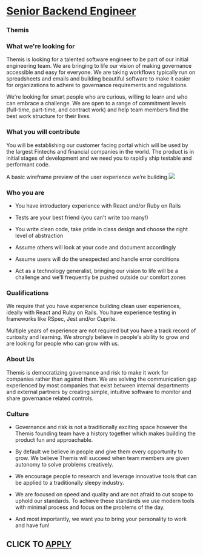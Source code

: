 # [Senior Backend Engineer](https://www.remotewlb.com/apply/senior-backend-engineer-76674)  
### Themis  
####  

### What we're looking for

Themis is looking for a talented software engineer to be part of our initial engineering team. We are bringing to life our vision of making governance accessible and easy for everyone. We are taking workflows typically run on spreadsheets and emails and building beautiful software to make it easier for organizations to adhere to governance requirements and regulations.

We're looking for smart people who are curious, willing to learn and who can embrace a challenge. We are open to a range of commitment levels (full-time, part-time, and contract work) and help team members find the best work structure for their lives.

### What you will contribute

You will be establishing our customer facing portal which will be used by the largest Fintechs and financial companies in the world. The product is in initial stages of development and we need you to rapidly ship testable and performant code.

A basic wireframe preview of the user experience we’re building.![](https://uploads-ssl.webflow.com/605f6eafed0c906d597ddabf/607ed413118ef809bcd7a3f1_Policy.svg)

### Who you are

  * You have introductory experience with React and/or Ruby on Rails

  * Tests are your best friend (you can't write too many!)

  * You write clean code, take pride in class design and choose the right level of abstraction

  * Assume others will look at your code and document accordingly

  * Assume users will do the unexpected and handle error conditions

  * Act as a technology generalist, bringing our vision to life will be a challenge and we'll frequently be pushed outside our comfort zones

### Qualifications

We require that you have experience building clean user experiences, ideally with React and Ruby on Rails. You have experience testing in frameworks like RSpec, Jest and/or Cuprite.

Multiple years of experience are not required but you have a track record of curiosity and learning. We strongly believe in people's ability to grow and are looking for people who can grow with us.

### About Us

Themis is democratizing governance and risk to make it work for companies rather than against them. We are solving the communication gap experienced by most companies that exist between internal departments and external partners by creating simple, intuitive software to monitor and share governance related controls.

### Culture

  * Governance and risk is not a traditionally exciting space however the Themis founding team have a history together which makes building the product fun and approachable.

  * By default we believe in people and give them every opportunity to grow. We believe Themis will succeed when team members are given autonomy to solve problems creatively.

  * We encourage people to research and leverage innovative tools that can be applied to a traditionally sleepy industry.

  * We are focused on speed and quality and are not afraid to cut scope to uphold our standards. To achieve these standards we use modern tools with minimal process and focus on the problems of the day.

  * And most importantly, we want you to bring your personality to work and have fun!

  
## CLICK TO [APPLY](https://www.remotewlb.com/apply/senior-backend-engineer-76674)

